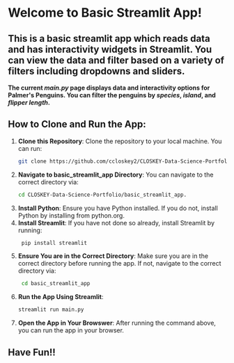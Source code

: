 # Welcome to Basic Streamlit App!

## This is a basic streamlit app which reads data and has interactivity widgets in Streamlit. You can view the data and filter based on a variety of filters including dropdowns and sliders. 

**The current *main.py* page displays data and interactivity options for Palmer's Penguins. You can filter the penguins by *species*, *island*, and *flipper length*.**

## **How to Clone and Run the App:**
1. **Clone this Repository**: Clone the repository to your local machine. You can run:
   ```bash
   git clone https://github.com/ccloskey2/CLOSKEY-Data-Science-Portfolio.git
2. **Navigate to basic_streamlit_app Directory**: You can navigate to the correct directory via: 
   ```bash
   cd CLOSKEY-Data-Science-Portfolio/basic_streamlit_app.
3. **Install Python**: Ensure you have Python installed. If you do not, install Python by installing from python.org. 
4. **Install Streamlit**: If you have not done so already, install Streamlit by running: 
   ```bash
    pip install streamlit
5. **Ensure You are in the Correct Directory**: Make sure you are in the correct directory before running the app. If not, navigate to the correct directory via:
   ```bash
    cd basic_streamlit_app
6. **Run the App Using Streamlit**:
   ```bash
   streamlit run main.py 
7. **Open the App in Your Browswer**: After running the command above, you can run the app in your browser. 

## **Have Fun!!**

